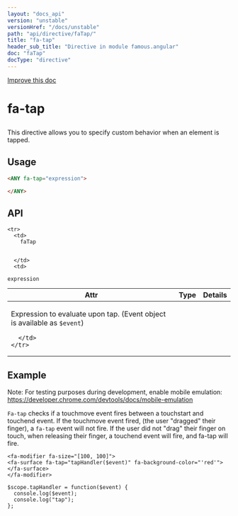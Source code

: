 ```yaml
---
layout: "docs_api"
version: "unstable"
versionHref: "/docs/unstable"
path: "api/directive/faTap/"
title: "fa-tap"
header_sub_title: "Directive in module famous.angular"
doc: "faTap"
docType: "directive"
---
```


<div class="improve-docs">
  <a href='https://github.com/Famous/famous-angular/edit/master/src/scripts/directives/fa-tap.js#L1'>
    Improve this doc
  </a>
</div>





<h1 class="api-title">

  fa-tap



</h1>





This directive allows you to specify custom behavior when an element is tapped.






  
<h2 id="usage">Usage</h2>
  
```html
<ANY fa-tap="expression">

</ANY>
```
  
  
<h2 id="api" style="clear:both;">API</h2>

<table class="table" style="margin:0;">
  <thead>
    <tr>
      <th>Attr</th>
      <th>Type</th>
      <th>Details</th>
    </tr>
  </thead>
  <tbody>
    
    <tr>
      <td>
        faTap
        
        
      </td>
      <td>
        
  <code>expression</code>
      </td>
      <td>
        <p>Expression to evaluate upon tap. (Event object is available as <code>$event</code>)</p>

        
      </td>
    </tr>
    
  </tbody>
</table>

  

  



<h2 id="example">Example</h2><p>Note: For testing purposes during development, enable mobile emulation: <a href="https://developer.chrome.com/devtools/docs/mobile-emulation">https://developer.chrome.com/devtools/docs/mobile-emulation</a></p>
<p><code>Fa-tap</code> checks if a touchmove event fires between a touchstart and touchend event.  If the touchmove event fired, (the user &quot;dragged&quot; their finger), a <code>fa-tap</code> event will not fire.  If the user did not &quot;drag&quot; their finger on touch, when releasing their finger, a touchend event will fire, and fa-tap will fire.</p>
<pre><code class="lang-html">&lt;fa-modifier fa-size=&quot;[100, 100]&quot;&gt;
&lt;fa-surface fa-tap=&quot;tapHandler($event)&quot; fa-background-color=&quot;&#39;red&#39;&quot;&gt;&lt;/fa-surface&gt;
&lt;/fa-modifier&gt;</code></pre>
<pre><code class="lang-javascript">$scope.tapHandler = function($event) {
  console.log($event);
  console.log(&quot;tap&quot;);
};</code></pre>



